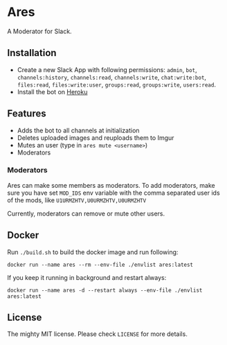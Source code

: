 # Ares

A Moderator for Slack.

## Installation

- Create a new Slack App with following permissions: `admin`, `bot`, `channels:history`, `channels:read`, `channels:write`, `chat:write:bot`, `files:read`, `files:write:user`, `groups:read`, `groups:write`, `users:read`.
- Install the bot on [Heroku](https://www.heroku.com/deploy/?template=https://github.com/avinassh/ares)

## Features

- Adds the bot to all channels at initialization 
- Deletes uploaded images and reuploads them to Imgur
- Mutes an user (type in `ares mute <username>`)
- Moderators

### Moderators

Ares can make some members as moderators. To add moderators, make sure you have set `MOD_IDS` env variable with the comma separated user ids of the mods, like `U1URMZHTV,U0URMZHTV,U0URMZHTV`

Currently, moderators can remove or mute other users.

## Docker

Run `./build.sh` to build the docker image and run following:

    docker run --name ares --rm --env-file ./envlist ares:latest

If you keep it running in background and restart always:

    docker run --name ares -d --restart always --env-file ./envlist ares:latest

## License

The mighty MIT license. Please check `LICENSE` for more details.
